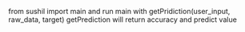 from sushil import main
and run main with getPridiction(user_input, raw_data, target)
getPrediction will return accuracy and predict value